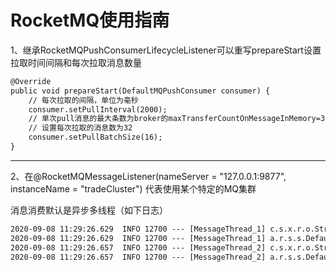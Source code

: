 # RocketMQ使用指南

1、继承RocketMQPushConsumerLifecycleListener可以重写prepareStart设置拉取时间间隔和每次拉取消息数量

```tex
@Override
public void prepareStart(DefaultMQPushConsumer consumer) {
    // 每次拉取的间隔，单位为毫秒
    consumer.setPullInterval(2000);
    // 单次pull消息的最大条数为broker的maxTransferCountOnMessageInMemory=32，即pullBatchSize>32将不起效，除非重新设置maxTransferCountOnMessageInMemory
    // 设置每次拉取的消息数为32
    consumer.setPullBatchSize(16);
}
```



---



2、在@RocketMQMessageListener(nameServer = "127.0.0.1:9877", instanceName = "tradeCluster") 代表使用某个特定的MQ集群

消息消费默认是异步多线程（如下日志）

```tex
2020-09-08 11:29:26.629  INFO 12700 --- [MessageThread_1] c.s.x.r.o.StringOrderConsumerListener    : receive message: 西天求精0
2020-09-08 11:29:26.629  INFO 12700 --- [MessageThread_1] a.r.s.s.DefaultRocketMQListenerContainer : consume C0A80189319C00B4AAC22683B8040000 cost: 1 ms
2020-09-08 11:29:26.657  INFO 12700 --- [MessageThread_2] c.s.x.r.o.StringOrderConsumerListener    : receive message: 西天求精1
2020-09-08 11:29:26.657  INFO 12700 --- [MessageThread_2] a.r.s.s.DefaultRocketMQListenerContainer : consume C0A80189319C00B4AAC22683B8490002 cost: 0 ms


```

